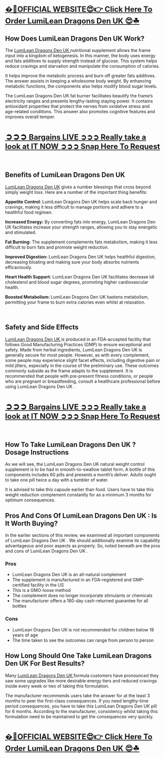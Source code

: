 <h1><a href="https://beastfitclub.com/lumilean-uk/"><span style="font-size: x-large;"><strong>�📣OFFICIAL WEBSITE😍👉 Click Here To Order LumiLean Dragons Den UK 😍☘</strong></span></a></h1>
<h2><strong>How Does LumiLean Dragons Den UK Work?</strong></h2>
<p>The <a href="https://beastfitclub.com/lumilean-uk/">LumiLean Dragons Den UK </a> nutritional supplement allows the frame input into a kingdom of ketogenesis. In this manner, the body uses energy and fats additives to supply strength instead of glucose. This system helps reduce cravings and starvation and manipulate the consumption of calories.</p>
<p>It helps improve the metabolic process and burn off greater fats additives. The answer assists in keeping a wholesome body weight. By enhancing metabolic functions, the components also helps modify blood sugar levels.</p>
<p>The LumiLean Dragons Den UK fat burner facilitates beautify the frame&rsquo;s electricity ranges and presents lengthy-lasting staying power. It contains antioxidant properties that protect the nerves from oxidative stress and age-related conditions. This answer also promotes cognitive features and improves overall temper.</p>
<h1><a href="https://beastfitclub.com/lumilean-uk/">➲➲➲ <span style="font-size: x-large;"><strong>Bargains LIVE ➲➲➲ Really take a look at IT NOW ➲➲➲ Snap Here To Request</strong></span></a></h1>
<p>&nbsp;</p>
<h2><strong>Benefits of LumiLean Dragons Den UK </strong></h2>
<p><a href="https://beastfitclub.com/lumilean-uk/">LumiLean Dragons Den UK</a> gives a number blessings that cross beyond simply weight loss. Here are a number of the important thing benefits:</p>
<p><strong>Appetite Control</strong>: LumiLean Dragons Den UK helps scale back hunger and cravings, making it less difficult to manage portions and adhere to a healthful food regimen.</p>
<p><strong>Increased Energy:</strong> By converting fats into energy, LumiLean Dragons Den UK facilitates increase your strength ranges, allowing you to stay energetic and stimulated.</p>
<p><strong>Fat Burning:</strong> The supplement complements fats metabolism, making it less difficult to burn fats and promote weight reduction.</p>
<p><strong>Improved Digestion: </strong>LumiLean Dragons Den UK helps healthful digestion, decreasing bloating and making sure your body absorbs nutrients efficaciously.</p>
<p><strong>Heart Health Support:</strong> LumiLean Dragons Den UK facilitates decrease ldl cholesterol and blood sugar degrees, promoting higher cardiovascular health.</p>
<p><strong>Boosted Metabolism: </strong>LumiLean Dragons Den UK hastens metabolism, permitting your frame to burn extra calories even whilst at relaxation.</p>
<p>&nbsp;</p>
<h2><strong>Safety and Side Effects</strong></h2>
<p><a href="https://www.facebook.com/LumiLean.Dragons.Den.UK/">LumiLean Dragons Den UK </a> is produced in an FDA-accepted facility that follows Good Manufacturing Practices (GMP) to ensure exceptional and safety. Made from herbal ingredients, LumiLean Dragons Den UK is generally secure for most people. However, as with every complement, some people may experience slight facet effects, including digestive pain or mild jitters, especially in the course of the preliminary use. These outcomes commonly subside as the frame adapts to the supplement. It is recommended that people with pre-present fitness conditions, or people who are pregnant or breastfeeding, consult a healthcare professional before using LumiLean Dragons Den UK .</p>
<h1><a href="https://beastfitclub.com/lumilean-uk/">➲➲➲ <span style="font-size: x-large;"><strong>Bargains LIVE ➲➲➲ Really take a look at IT NOW ➲➲➲ Snap Here To Request</strong></span></a></h1>
<p>&nbsp;</p>
<h2><strong>How To Take LumiLean Dragons Den UK ? Dosage Instructions</strong></h2>
<p>As we will see, the LumiLean Dragons Den UK natural weight control supplement is to be had in smooth-to-swallow tablet form. A bottle of this components includes 60 pills and presents a month&rsquo;s deliver. Adults ought to take one pill twice a day with a tumbler of water.</p>
<p>It is advised to take this capsule earlier than food. Users have to take this weight reduction complement constantly for as a minimum 3 months for optimum consequences.</p>
<h2><strong>Pros And Cons Of LumiLean Dragons Den UK : Is It Worth Buying?</strong></h2>
<p>In the earlier sections of this review, we examined all important components of LumiLean Dragons Den UK . We should additionally examine its capability advantageous and poor aspects as properly. So, noted beneath are the pros and cons of LumiLean Dragons Den UK .</p>
<h3><strong>Pros</strong></h3>
<ul>
<li>LumiLean Dragons Den UK is an all-natural complement</li>
<li>The supplement is manufactured in an FDA-registered and GMP-certified facility in the US</li>
<li>This is a GMO-loose method</li>
<li>The complement does no longer incorporate stimulants or chemicals</li>
<li>The manufacturer offers a 180-day cash-returned guarantee for all bottles</li>
</ul>
<h3><strong>Cons</strong></h3>
<ul>
<li>LumiLean Dragons Den UK is not recommended for children below 18 years of age</li>
<li>The time taken to see the outcomes can range from person to person</li>
</ul>
<h2><strong>How Long Should One Take LumiLean Dragons Den UK For Best Results?</strong></h2>
<p>Many <a href="https://www.facebook.com/LumiLean.Dragons.Den.UK/">LumiLean Dragons Den UK </a> formula customers have pronounced they saw some upgrades like more desirable energy tiers and reduced cravings inside every week or two of taking this formulation.</p>
<p>The manufacturer recommends users take the answer for at the least 3 months to peer the first-class consequences. If you need lengthy-time period consequences, you have to take this LumiLean Dragons Den UK pill for 6 months. According to the manufacturer, consistency whilst taking this formulation need to be maintained to get the consequences very quickly.</p>
<h1><a href="https://beastfitclub.com/lumilean-uk/"><span style="font-size: x-large;"><strong>�📣OFFICIAL WEBSITE😍👉 Click Here To Order LumiLean Dragons Den UK 😍☘</strong></span></a></h1>
<p>&nbsp;</p>
<p>&nbsp;</p>
